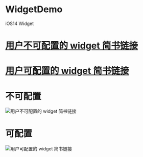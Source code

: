 # WidgetDemo


iOS14 Widget

# [用户不可配置的 widget 简书链接](https://www.jianshu.com/p/84c180963ac6)
# [用户可配置的 widget 简书链接](https://www.jianshu.com/p/029c85bdf16b)


# 不可配置
![用户不可配置的 widget 简书链接](https://upload-images.jianshu.io/upload_images/2331323-126d13797dd4e2de.jpeg?imageMogr2/auto-orient/strip%7CimageView2/2/w/1240)

# 可配置
![用户可配置的 widget 简书链接](https://upload-images.jianshu.io/upload_images/2331323-196fcdf3f96e1360.JPEG?imageMogr2/auto-orient/strip%7CimageView2/2/w/1240)

